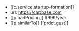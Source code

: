 
- [[c.service.startup-formation]]
- url: https://capbase.com
- [[p.hadPricing]] $999/year
- [[p.similarTo]] [[prdct.gust]]